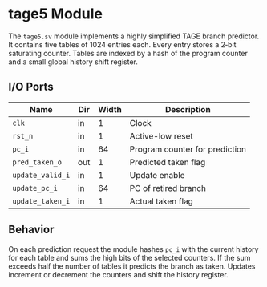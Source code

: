 # tage5 Module

The `tage5.sv` module implements a highly simplified TAGE branch predictor. It
contains five tables of 1024 entries each. Every entry stores a 2‑bit
saturating counter. Tables are indexed by a hash of the program counter and a
small global history shift register.

## I/O Ports

| Name | Dir | Width | Description |
|------|-----|-------|-------------|
| `clk` | in | 1 | Clock |
| `rst_n` | in | 1 | Active-low reset |
| `pc_i` | in | 64 | Program counter for prediction |
| `pred_taken_o` | out | 1 | Predicted taken flag |
| `update_valid_i` | in | 1 | Update enable |
| `update_pc_i` | in | 64 | PC of retired branch |
| `update_taken_i` | in | 1 | Actual taken flag |

## Behavior

On each prediction request the module hashes `pc_i` with the current history for
each table and sums the high bits of the selected counters. If the sum exceeds
half the number of tables it predicts the branch as taken. Updates increment or
decrement the counters and shift the history register.
